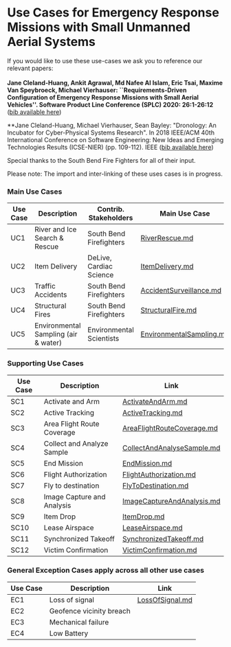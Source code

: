 # Use Cases for Emergency Response Missions with Small Unmanned Aerial Systems

If you would like to use these use-cases we ask you to reference our relevant papers: <br><br>
**Jane Cleland-Huang, Ankit Agrawal, Md Nafee Al Islam, Eric Tsai, Maxime Van Speybroeck, Michael Vierhauser:
``Requirements-Driven Configuration of Emergency Response Missions with Small Aerial Vehicles''. Software Product Line Conference (SPLC) 2020: 26:1-26:12**
([bib available here](SPLC2020.txt))

**Jane Cleland-Huang, Michael Vierhauser, Sean Bayley:
"Dronology: An Incubator for Cyber-Physical Systems Research". In 2018 IEEE/ACM 40th International Conference on Software Engineering: New Ideas and Emerging Technologies Results (ICSE-NIER) (pp. 109-112). IEEE 
([bib available here](NIER2018.txt))

Special thanks to the South Bend Fire Fighters for all of their input.

Please note: The import and inter-linking of these uses cases is in progress.

### Main Use Cases

| Use Case      | Description                 | Contrib. Stakeholders              | Main Use Case  |
| ------------- |-------------                    | -----                              |            -----|    
| UC1           | River and Ice Search & Rescue           | South Bend Firefighters |[RiverRescue.md](usecases/main/RiverRescue.md ) 
| UC2           |Item Delivery         |    DeLive, Cardiac Science | [ItemDelivery.md](usecases/main/ItemDelivery.md)
| UC3           |Traffic Accidents                |    South Bend Firefighters | [AccidentSurveillance.md](usecases/main/AccidentSurveillance.md)
| UC4           | Structural Fires                |    South Bend Firefighters | [StructuralFire.md](usecases/main/StructuralFire.md)
| UC5           | Environmental Sampling  (air & water)               |    Environmental Scientists | [EnvironmentalSampling.md](usecases/main/EnvironmentalSampling.md)


### Supporting Use Cases

| Use Case      | Description                  | Link  |
| ------------- |-------------                    | -----     |
| SC1           | Activate and Arm | [ActivateAndArm.md](usecases/supporting/ActivateAndArm.md)|
| SC2           | Active Tracking  | [ActiveTracking.md](usecases/supporting/ActiveTracking.md)|
| SC3           | Area Flight Route Coverage | [AreaFlightRouteCoverage.md](usecases/supporting/AreaFlightRouteCoverage.md)|
| SC4           | Collect and Analyze Sample | [CollectAndAnalyseSample.md](usecases/supporting/CollectAndAnalyseSample.md)|
| SC5           | End Mission  | [EndMission.md](usecases/supporting/EndMission.md)|
| SC6           | Flight Authorization  | [FlightAuthorization.md](usecases/supporting/FlightAuthorization.md)|
| SC7           | Fly to destination |[FlyToDestination.md](usecases/supporting/FlyToDestination.md)|
| SC8           | Image Capture and Analysis  | [ImageCaptureAndAnalysis.md](usecases/supporting/ImageCaptureAndAnalysis.md)|
| SC9           | Item Drop |[ItemDrop.md](usecases/supporting/ItemDrop.md)|
| SC10          | Lease Airspace |[LeaseAirspace.md](usecases/supporting/LeaseAirspace.md)|
| SC11          | Synchronized Takeoff  | [SynchronizedTakeoff.md](usecases/supporting/SynchronizedTakeoff.md)|
| SC12          | Victim Confirmation  | [VictimConfirmation.md](usecases/supporting/VictimConfirmation.md)|

<a name="GeneralExceptions"> </a>

### General Exception Cases apply across all other use cases 

| Use Case      | Description                  | Link  |
| ------------- |-------------                    | -----     |
|   EC1         | Loss of signal         | [LossOfSignal.md](usecases/general_exceptions/LossOfSignal.md) |
|  EC2   | Geofence vicinity breach ||
|  EC3   | Mechanical failure ||
|  EC4   | Low Battery ||


